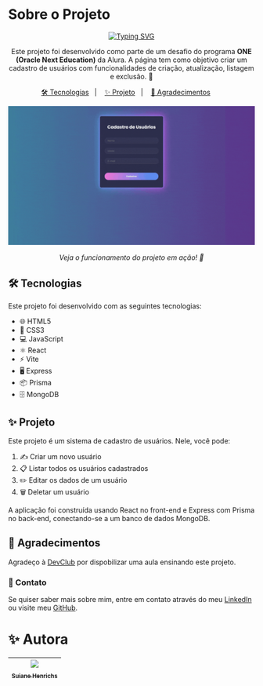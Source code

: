 # Sobre o Projeto

<p align="center">
  <a href="https://git.io/typing-svg">
    <img src="https://readme-typing-svg.demolab.com?font=Fira+Code&pause=1000&color=AD50C0&center=true&vCenter=true&repeat=true&width=435&lines=Cadastro+de+Usu%C3%A1rios+%E2%9C%A8" alt="Typing SVG" />
  </a>
</p>

<p align="center">
  Este projeto foi desenvolvido como parte de um desafio do programa <strong>ONE (Oracle Next Education)</strong> da Alura. A página tem como objetivo criar um cadastro de usuários com funcionalidades de criação, atualização, listagem e exclusão. 🌟
</p>

<p align="center">
  <a href="#-tecnologias">🛠 Tecnologias</a>&nbsp;&nbsp;&nbsp;|&nbsp;&nbsp;&nbsp;
  <a href="#-projeto">✨ Projeto</a>&nbsp;&nbsp;&nbsp;|&nbsp;&nbsp;&nbsp;
  <a href="#-Agradecimentos">💜 Agradecimentos</a>&nbsp;&nbsp;&nbsp;&nbsp;&nbsp;&nbsp;
</p>

<p align="center">
  <img src="https://github.com/SuianeHenrichs1/cadastro-usuarios/blob/main/src/assets/usuarios.gif" alt="Demonstrando o Projeto" width="900">
</p>

<p align="center">
  <i>Veja o funcionamento do projeto em ação! 🚀</i>
</p>

## 🛠 Tecnologias

Este projeto foi desenvolvido com as seguintes tecnologias:

- 🌐 HTML5
- 🎨 CSS3
- 💻 JavaScript
- ⚛️ React
- ⚡ Vite
- 🖥️ Express
- 📦 Prisma
- 🗄️ MongoDB


## ✨ Projeto

Este projeto é um sistema de cadastro de usuários. Nele, você pode:

1. ✍️ Criar um novo usuário
2. 📋 Listar todos os usuários cadastrados
3. ✏️ Editar os dados de um usuário
4. 🗑️ Deletar um usuário

A aplicação foi construída usando React no front-end e Express com Prisma no back-end, conectando-se a um banco de dados MongoDB.

## 💜 Agradecimentos

Agradeço à [DevClub](https://github.com/rodolfomori-devclub) por dispobilizar uma aula ensinando este projeto.

### 📩 Contato

Se quiser saber mais sobre mim, entre em contato através do meu [LinkedIn](https://www.linkedin.com/in/suianehenrichs/) ou visite meu [GitHub](https://github.com/SuianeHenrichs1).

# ✨ Autora

| [<img loading="lazy" src="https://github.com/SuianeHenrichs1.png" width=115><br><sub>Suiane Henrichs</sub>](https://github.com/SuianeHenrichs1) |
| :---: |
